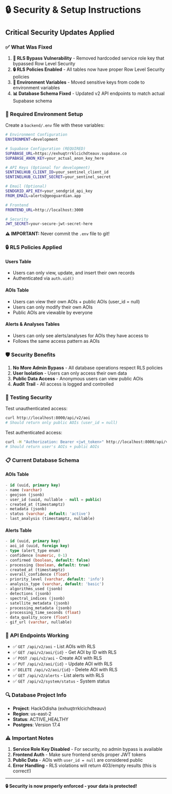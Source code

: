 # 🔒 Security & Setup Instructions

## Critical Security Updates Applied

### ✅ What Was Fixed

1. **🚨 RLS Bypass Vulnerability** - Removed hardcoded service role key that bypassed Row Level Security
2. **🔒 RLS Policies Enabled** - All tables now have proper Row Level Security policies
3. **🔑 Environment Variables** - Moved sensitive keys from code to environment variables
4. **📊 Database Schema Fixed** - Updated v2 API endpoints to match actual Supabase schema

### 🔐 Required Environment Setup

Create a `backend/.env` file with these variables:

```bash
# Environment Configuration
ENVIRONMENT=development

# Supabase Configuration (REQUIRED)
SUPABASE_URL=https://exhuqtrrklcichdteauv.supabase.co
SUPABASE_ANON_KEY=your_actual_anon_key_here

# API Keys (Optional for development)
SENTINELHUB_CLIENT_ID=your_sentinel_client_id
SENTINELHUB_CLIENT_SECRET=your_sentinel_secret

# Email (Optional)
SENDGRID_API_KEY=your_sendgrid_api_key
FROM_EMAIL=alerts@geoguardian.app

# Frontend
FRONTEND_URL=http://localhost:3000

# Security
JWT_SECRET=your-secure-jwt-secret-here
```

**⚠️ IMPORTANT:** Never commit the `.env` file to git!

### 🔒 RLS Policies Applied

#### Users Table
- Users can only view, update, and insert their own records
- Authenticated via `auth.uid()`

#### AOIs Table  
- Users can view their own AOIs + public AOIs (user_id = null)
- Users can only modify their own AOIs
- Public AOIs are viewable by everyone

#### Alerts & Analyses Tables
- Users can only see alerts/analyses for AOIs they have access to
- Follows the same access pattern as AOIs

### 🛡️ Security Benefits

1. **No More Admin Bypass** - All database operations respect RLS policies
2. **User Isolation** - Users can only access their own data
3. **Public Data Access** - Anonymous users can view public AOIs
4. **Audit Trail** - All access is logged and controlled

### 🧪 Testing Security

Test unauthenticated access:
```bash
curl http://localhost:8000/api/v2/aoi
# Should return only public AOIs (user_id = null)
```

Test authenticated access:
```bash
curl -H "Authorization: Bearer <jwt_token>" http://localhost:8000/api/v2/aoi  
# Should return user's AOIs + public AOIs
```

### 📋 Current Database Schema

#### AOIs Table
```sql
- id (uuid, primary key)
- name (varchar)
- geojson (jsonb)  
- user_id (uuid, nullable - null = public)
- created_at (timestamptz)
- metadata (jsonb)
- status (varchar, default: 'active')
- last_analysis (timestamptz, nullable)
```

#### Alerts Table
```sql
- id (uuid, primary key)
- aoi_id (uuid, foreign key)
- type (alert_type enum)
- confidence (numeric, 0-1)
- confirmed (boolean, default: false)
- processing (boolean, default: true)
- created_at (timestamptz)
- overall_confidence (float)
- priority_level (varchar, default: 'info')
- analysis_type (varchar, default: 'basic')
- algorithms_used (jsonb)
- detections (jsonb)
- spectral_indices (jsonb)
- satellite_metadata (jsonb)
- processing_metadata (jsonb)
- processing_time_seconds (float)
- data_quality_score (float)
- gif_url (varchar, nullable)
```

### 🚀 API Endpoints Working

- ✅ `GET /api/v2/aoi` - List AOIs with RLS
- ✅ `GET /api/v2/aoi/{id}` - Get AOI by ID with RLS  
- ✅ `POST /api/v2/aoi` - Create AOI with RLS
- ✅ `PUT /api/v2/aoi/{id}` - Update AOI with RLS
- ✅ `DELETE /api/v2/aoi/{id}` - Delete AOI with RLS
- ✅ `GET /api/v2/alerts` - List alerts with RLS
- ✅ `GET /api/v2/system/status` - System status

### 🔍 Database Project Info

- **Project**: HackOdisha (exhuqtrrklcichdteauv)
- **Region**: us-east-2  
- **Status**: ACTIVE_HEALTHY
- **Postgres**: Version 17.4

### ⚠️ Important Notes

1. **Service Role Key Disabled** - For security, no admin bypass is available
2. **Frontend Auth** - Make sure frontend sends proper JWT tokens
3. **Public Data** - AOIs with `user_id = null` are considered public
4. **Error Handling** - RLS violations will return 403/empty results (this is correct!)

---

**🔒 Security is now properly enforced - your data is protected!**

